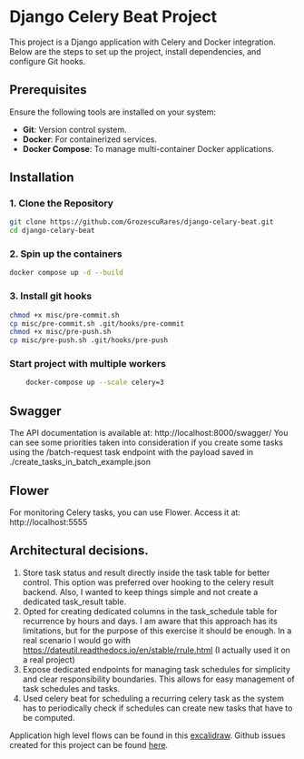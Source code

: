 # Django Celery Beat Project

This project is a Django application with Celery and Docker integration. Below are the steps to set up the project, install dependencies, and configure Git hooks.

## Prerequisites

Ensure the following tools are installed on your system:
- **Git**: Version control system.
- **Docker**: For containerized services.
- **Docker Compose**: To manage multi-container Docker applications.

## Installation

### 1. Clone the Repository
```bash
git clone https://github.com/GrozescuRares/django-celary-beat.git
cd django-celary-beat
```

### 2. Spin up the containers
```bash
docker compose up -d --build
```
### 3. Install git hooks
```bash
chmod +x misc/pre-commit.sh
cp misc/pre-commit.sh .git/hooks/pre-commit
chmod +x misc/pre-push.sh
cp misc/pre-push.sh .git/hooks/pre-push
```

### Start project with multiple workers
```bash
    docker-compose up --scale celery=3
```

## Swagger

The API documentation is available at: http://localhost:8000/swagger/
You can see some priorities taken into consideration if you create some tasks using the /batch-request task endpoint with the
payload saved in ./create_tasks_in_batch_example.json

## Flower

For monitoring Celery tasks, you can use Flower. Access it at: http://localhost:5555

## Architectural decisions.

1. Store task status and result directly inside the task table for better control. This option was preferred over hooking to the celery result backend. Also, I wanted to keep things simple and not create a dedicated task_result table.
2. Opted for creating dedicated columns in the task_schedule table for recurrence by hours and days. I am aware that this approach has its limitations, but for the purpose of this exercise it should be enough. In a real scenario I would go with https://dateutil.readthedocs.io/en/stable/rrule.html (I actually used it on a real project)
3. Expose dedicated endpoints for managing task schedules for simplicity and clear responsibility boundaries. This allows for easy management of task schedules and tasks.
4. Used celery beat for scheduling a recurring celery task as the system has to periodically check if schedules can create new tasks that have to be computed.

Application high level flows can be found in this [excalidraw](https://excalidraw.com/#json=CGgf7NHdMAOrrw10NQTin,ZyuNBwx1TnXyvXYd9zDnCw).
Github issues created for this project can be found [here](https://github.com/GrozescuRares/django-celary-beat/issues?q=is%3Aissue%20state%3Aclosed).